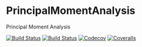 # PrincipalMomentAnalysis
Principal Moment Analysis

[![Build Status](https://travis-ci.com/rasmushenningsson/PrincipalMomentAnalysis.jl.svg?branch=master)](https://travis-ci.com/rasmushenningsson/PrincipalMomentAnalysis.jl)
[![Build Status](https://ci.appveyor.com/api/projects/status/github/rasmushenningsson/PrincipalMomentAnalysis.jl?svg=true)](https://ci.appveyor.com/project/rasmushenningsson/PrincipalMomentAnalysis-jl)
[![Codecov](https://codecov.io/gh/rasmushenningsson/PrincipalMomentAnalysis.jl/branch/master/graph/badge.svg)](https://codecov.io/gh/rasmushenningsson/PrincipalMomentAnalysis.jl)
[![Coveralls](https://coveralls.io/repos/github/rasmushenningsson/PrincipalMomentAnalysis.jl/badge.svg?branch=master)](https://coveralls.io/github/rasmushenningsson/PrincipalMomentAnalysis.jl?branch=master)
